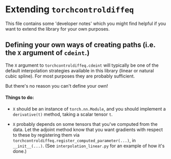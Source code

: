 # Extending `torchcontroldiffeq`
This file contains some 'developer notes' which you might find helpful if you want to extend the library for your own purposes.

## Defining your own ways of creating paths (i.e. the `X` argument of `cdeint`.)

The `X` argument to `torchcontroldiffeq.cdeint` will typically be one of the default interpolation strategies available in this library (linear or natural cubic spline). For most purposes they are probably sufficient.

But there's no reason you can't define your own!

#### Things to do:

- `X` should be an instance of `torch.nn.Module`, and you should implement a `derivative(t)` method, taking a scalar tensor `t`.

- `X` probably depends on some tensors that you've computed from the data. Let the adjoint method know that you want gradients with respect to these by registering them via `torchcontroldiffeq.register_computed_parameter(...)`, in `__init__(...)`. (See `interpolation_linear.py` for an example of how it's done.)
